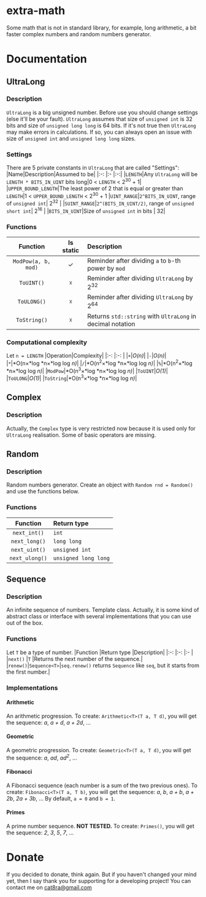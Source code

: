# extra-math
Some math that is not in standard library, for example, long arithmetic, a bit faster complex numbers and random numbers generator.

# Documentation
## UltraLong
### Description
`UltraLong` is a big unsigned number. Before use you should change settings (else it'll be your fault). `UltraLong` assumes that size of `unsigned int` is 32 bits and size of `unsigned long long` is 64 bits. If it's not true then `UltraLong` may make errors in calculations. If so, you can always open an issue with size of `unsigned int` and `unsigned long long` sizes.
### Settings
There are 5 private constants in `UltraLong` that are called "Settings":
|Name|Description|Assumed to be|
|:-: |:-         |:-:|
|`LENGTH`|Any `UltraLong` will be `LENGTH * BITS_IN_UINT` bits long|0 < `LENGTH` < 2<sup>30</sup> + 1|
|`UPPER_BOUND_LENGTH`|The least power of 2 that is equal or greater than `LENGTH`|1 < `UPPER_BOUND_LENGTH` < 2<sup>30</sup> + 1
|`UINT_RANGE`|`2^BITS_IN_UINT`, range of `unsigned int`| 2<sup>32</sup> |
|`SUINT_RANGE`|`2^(BITS_IN_UINT/2)`, range of `unsigned short int`| 2<sup>16</sup> |
|`BITS_IN_UINT`|Size of `unsigned int` in bits | 32|
### Functions
|Function|Is static|Description|
|:-:     |:-:      |:-         |
|`ModPow(a, b, mod)`  | ✓ |Reminder after dividing `a` to `b`-th power by `mod`|
|`ToUINT()`| ☓ |Reminder after dividing `UltraLong` by 2<sup>32</sup>|
|`ToULONG()`| ☓ |Reminder after dividing `UltraLong` by 2<sup>64</sup>|
|`ToString()`| ☓ |Returns `std::string` with `UltraLong` in decimal notation|
### Computational complexity
Let `n = LENGTH`
|Operation|Complexity|
|:-:      |:-:       |
|`+`|*O(n)*|
|`-`|*O(n)*|
|`*`|*O(n×*log *n×*log log *n)*|
|`/`|*O(n<sup>2</sup>×*log *n×*log log *n)*|
|`%`|*O(n<sup>2</sup>×*log *n×*log log *n)*|
|`ModPow`|*O(n<sup>3</sup>×*log *n×*log log *n)*|
|`ToUINT`|*O(1)*|
|`ToULONG`|*O(1)*|
|`ToString`|*O(n<sup>3</sup>×*log *n×*log log *n)*|

## Complex
### Description
Actually, the `Complex` type is very restricted now because it is used only for `UltraLong` realisation. Some of basic operators are missing.

## Random
### Description
Random numbers generator. Create an object with `Random rnd = Random()` and use the functions below.
### Functions
|Function      |Return type           |
|:-:           |:-                    |
|`next_int()`  | `int`                |
|`next_long()` | `long long`          |
|`next_uint()` | `unsigned int`       |
|`next_ulong()`| `unsigned long long` |

## Sequence
### Description
An infinite sequence of numbers. Template class. Actually, it is some kind of abstract class or interface with several implementations that you can use out of the box.
### Functions
Let `T` be a type of number.
|Function |Return type  |Description|
|:-:      |:-:          |:-         |
|`next()` |`T`          |Returns the next number of the sequence.|
|`renew()`|`Sequence<T>`|`seq.renew()` returns `Sequence` like `seq`, but it starts from the first number.|
### Implementations
#### Arithmetic
An arithmetic progression. To create: `Arithmetic<T>(T a, T d)`, you will get the sequence: *a*, *a + d*, *a + 2d*, ...
#### Geometric
A geometric progression. To create: `Geometric<T>(T a, T d)`, you will get the sequence: *a*, *ad*, *ad<sup>2</sup>*, ...
#### Fibonacci
A Fibonacci sequence (each number is a sum of the two previous ones). To create: `Fibonacci<T>(T a, T b)`, you will get the sequence: *a*, *b*, *a + b*, *a + 2b*, *2a + 3b*, ...
By default, `a = 0` and `b = 1`.
#### Primes
A prime number sequence. **NOT TESTED.** To create: `Primes()`, you will get the sequence: *2*, *3*, *5*, *7*, ...
# Donate
If you decided to donate, think again. But if you haven't changed your mind yet, then I say thank you for supporting for a developing project! You can contact me on cat8ra@gmail.com